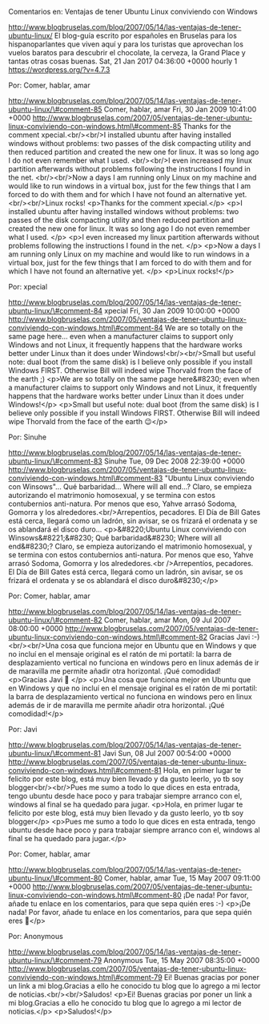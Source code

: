 Comentarios en: Ventajas de tener Ubuntu Linux conviviendo con Windows

http://www.blogbruselas.com/blog/2007/05/14/las-ventajas-de-tener-ubuntu-linux/
El blog-guía escrito por españoles en Bruselas para los hispanoparlantes
que viven aquí y para los turistas que aprovechan los vuelos baratos
para descubrir el chocolate, la cerveza, la Grand Place y tantas otras
cosas buenas. Sat, 21 Jan 2017 04:36:00 +0000 hourly 1
https://wordpress.org/?v=4.7.3

Por: Comer, hablar, amar

http://www.blogbruselas.com/blog/2007/05/14/las-ventajas-de-tener-ubuntu-linux/\#comment-85
Comer, hablar, amar Fri, 30 Jan 2009 10:41:00 +0000
http://www.blogbruselas.com/2007/05/ventajas-de-tener-ubuntu-linux-conviviendo-con-windows.html\#comment-85
Thanks for the comment xpecial.&lt;br/&gt;&lt;br/&gt;I installed ubuntu
after having installed windows without problems: two passes of the disk
compacting utility and then reduced partition and created the new one
for linux. It was so long ago I do not even remember what I used.
&lt;br/&gt;&lt;br/&gt;I even increased my linux partition afterwards
without problems following the instructions I found in the net.
&lt;br/&gt;&lt;br/&gt;Now a days I am running only Linux on my machine
and would like to run windows in a virtual box, just for the few things
that I am forced to do with them and for which I have not found an
alternative yet. &lt;br/&gt;&lt;br/&gt;Linux rocks! \<p\>Thanks for the
comment xpecial.\</p\> \<p\>I installed ubuntu after having installed
windows without problems: two passes of the disk compacting utility and
then reduced partition and created the new one for linux. It was so long
ago I do not even remember what I used. \</p\> \<p\>I even increased my
linux partition afterwards without problems following the instructions I
found in the net. \</p\> \<p\>Now a days I am running only Linux on my
machine and would like to run windows in a virtual box, just for the few
things that I am forced to do with them and for which I have not found
an alternative yet. \</p\> \<p\>Linux rocks!\</p\>

Por: xpecial

http://www.blogbruselas.com/blog/2007/05/14/las-ventajas-de-tener-ubuntu-linux/\#comment-84
xpecial Fri, 30 Jan 2009 10:00:00 +0000
http://www.blogbruselas.com/2007/05/ventajas-de-tener-ubuntu-linux-conviviendo-con-windows.html\#comment-84
We are so totally on the same page here\... even when a manufacturer
claims to support only Windows and not Linux, it frequently happens that
the hardware works better under Linux than it does under
Windows!&lt;br/&gt;&lt;br/&gt;Small but useful note: dual boot (from the
same disk) is I believe only possible if you install Windows FIRST.
Otherwise Bill will indeed wipe Thorvald from the face of the earth ;)
\<p\>We are so totally on the same page here&\#8230; even when a
manufacturer claims to support only Windows and not Linux, it frequently
happens that the hardware works better under Linux than it does under
Windows!\</p\> \<p\>Small but useful note: dual boot (from the same
disk) is I believe only possible if you install Windows FIRST. Otherwise
Bill will indeed wipe Thorvald from the face of the earth 😉\</p\>

Por: Sinuhe

http://www.blogbruselas.com/blog/2007/05/14/las-ventajas-de-tener-ubuntu-linux/\#comment-83
Sinuhe Tue, 09 Dec 2008 22:39:00 +0000
http://www.blogbruselas.com/2007/05/ventajas-de-tener-ubuntu-linux-conviviendo-con-windows.html\#comment-83
&quot;Ubuntu Linux conviviendo con Winsows&quot;\... Qué barbaridad\...
Where will all end\...? Claro, se empieza autorizando el matrimonio
homosexual, y se termina con estos contubernios anti-natura. Por menos
que eso, Yahve arrasó Sodoma, Gomorra y los
alrededores.&lt;br/&gt;Arrepentíos, pecadores. El Día de Bill Gates está
cerca, llegará como un ladrón, sin avisar, se os frizará el ordenata y
se os ablandará el disco duro\... \<p\>&\#8220;Ubuntu Linux conviviendo
con Winsows&\#8221;&\#8230; Qué barbaridad&\#8230; Where will all
end&\#8230;? Claro, se empieza autorizando el matrimonio homosexual, y
se termina con estos contubernios anti-natura. Por menos que eso, Yahve
arrasó Sodoma, Gomorra y los alrededores.\<br /\>Arrepentíos, pecadores.
El Día de Bill Gates está cerca, llegará como un ladrón, sin avisar, se
os frizará el ordenata y se os ablandará el disco duro&\#8230;\</p\>

Por: Comer, hablar, amar

http://www.blogbruselas.com/blog/2007/05/14/las-ventajas-de-tener-ubuntu-linux/\#comment-82
Comer, hablar, amar Mon, 09 Jul 2007 08:00:00 +0000
http://www.blogbruselas.com/2007/05/ventajas-de-tener-ubuntu-linux-conviviendo-con-windows.html\#comment-82
Gracias Javi :-) &lt;br/&gt;&lt;br/&gt;Una cosa que funciona mejor en
Ubuntu que en Windows y que no incluí en el mensaje original es el ratón
de mi portatil: la barra de desplazamiento vertical no funciona en
windows pero en linux además de ir de maravilla me permite añadir otra
horizontal. ¡Qué comodidad! \<p\>Gracias Javi 🙂 \</p\> \<p\>Una cosa que
funciona mejor en Ubuntu que en Windows y que no incluí en el mensaje
original es el ratón de mi portatil: la barra de desplazamiento vertical
no funciona en windows pero en linux además de ir de maravilla me
permite añadir otra horizontal. ¡Qué comodidad!\</p\>

Por: Javi

http://www.blogbruselas.com/blog/2007/05/14/las-ventajas-de-tener-ubuntu-linux/\#comment-81
Javi Sun, 08 Jul 2007 00:54:00 +0000
http://www.blogbruselas.com/2007/05/ventajas-de-tener-ubuntu-linux-conviviendo-con-windows.html\#comment-81
Hola, en primer lugar te felicito por este blog, está muy bien llevado y
da gusto leerlo, yo tb soy blogger&lt;br/&gt;&lt;br/&gt;Pues me sumo a
todo lo que dices en esta entrada, tengo ubuntu desde hace poco y para
trabajar siempre arranco con el, windows al final se ha quedado para
jugar. \<p\>Hola, en primer lugar te felicito por este blog, está muy
bien llevado y da gusto leerlo, yo tb soy blogger\</p\> \<p\>Pues me
sumo a todo lo que dices en esta entrada, tengo ubuntu desde hace poco y
para trabajar siempre arranco con el, windows al final se ha quedado
para jugar.\</p\>

Por: Comer, hablar, amar

http://www.blogbruselas.com/blog/2007/05/14/las-ventajas-de-tener-ubuntu-linux/\#comment-80
Comer, hablar, amar Tue, 15 May 2007 09:11:00 +0000
http://www.blogbruselas.com/2007/05/ventajas-de-tener-ubuntu-linux-conviviendo-con-windows.html\#comment-80
¡De nada! Por favor, añade tu enlace en los comentarios, para que sepa
quién eres :-) \<p\>¡De nada! Por favor, añade tu enlace en los
comentarios, para que sepa quién eres 🙂\</p\>

Por: Anonymous

http://www.blogbruselas.com/blog/2007/05/14/las-ventajas-de-tener-ubuntu-linux/\#comment-79
Anonymous Tue, 15 May 2007 08:35:00 +0000
http://www.blogbruselas.com/2007/05/ventajas-de-tener-ubuntu-linux-conviviendo-con-windows.html\#comment-79
Ei! Buenas gracias por poner un link a mi blog.Gracias a ello he
conocido tu blog que lo agrego a mi lector de
noticias.&lt;br/&gt;&lt;br/&gt;Saludos! \<p\>Ei! Buenas gracias por
poner un link a mi blog.Gracias a ello he conocido tu blog que lo agrego
a mi lector de noticias.\</p\> \<p\>Saludos!\</p\>
